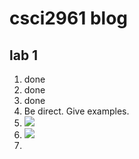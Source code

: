 # csci2961 blog

## lab 1

1. done
2. done
3. done
4. Be direct.
    Give examples.
5. ![](http://i.imgur.com/5tQXiek.png)
6. ![](http://i.imgur.com/de7MKNW.png)
7. 
